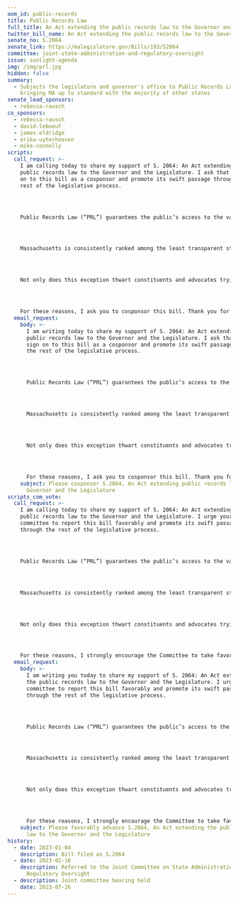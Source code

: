 ```yaml
---
aom_id: public-records
title: Public Records Law
full_title: An Act extending the public records law to the Governor and the Legislature
twitter_bill_name: An Act extending the public records law to the Governor and the Legislature
senate_no: S.2064
senate_link: https://malegislature.gov/Bills/193/S2064
committee: joint-state-administration-and-regulatory-oversight
issue: sunlight-agenda
img: /img/prl.jpg
hidden: false
summary:
  - Subjects the legislature and governor's office to Public Records Law,
    bringing MA up to standard with the majority of other states
senate_lead_sponsors:
  - rebecca-rausch
co_sponsors:
  - rebecca-rausch
  - david-leboeuf
  - james-eldridge
  - erika-uyterhoeven
  - mike-connolly
scripts:
  call_request: >-
    I am calling today to share my support of S. 2064: An Act extending the
    public records law to the Governor and the Legislature. I ask that you sign
    on to this bill as a cosponsor and promote its swift passage through the
    rest of the legislative process.




    Public Records Law (“PRL”) guarantees the public’s access to the various records generated by their government. From agendas and emails to memoranda and receipts, the public has a right to monitor, observe, and understand how the public’s business is being conducted on their behalf, and with their tax dollars. This core tenet of democracy is critical in order to foster trust between government officials and the people they serve. This is why I strongly believe that the Legislature and the Governor’s Office ought to be subject to the rigor of PRL. 




    Massachusetts is consistently ranked among the least transparent state governments in the country. In 2015, the Center for Public Integrity gave Massachusetts a [failing grade](https://publicintegrity.org/politics/state-politics/state-integrity-investigation/massachusetts-gets-d-grade-in-2015-state-integrity-investigation/) in the category of “Public Access to Information” largely due to the Legislature’s self-exemption to PRL. In fact, Massachusetts is one of just [four states](https://www.muckrock.com/news/archives/2018/oct/16/legislative-exemptions-overview/) in which the Legislature is exempt from PRL, and is the only state in the country where the Legislature, Judiciary, and Governor’s Office all claim exemption. It’s time to change that.




    Not only does this exception thwart constituents and advocates trying to understand the lawmaking process that affects their lives, it also stifles the power of the press to act as a check on governmental power. 




    For these reasons, I ask you to cosponsor this bill. Thank you for your time and consideration.
  email_request:
    body: >-
      I am writing today to share my support of S. 2064: An Act extending the
      public records law to the Governor and the Legislature. I ask that you
      sign on to this bill as a cosponsor and promote its swift passage through
      the rest of the legislative process.




      Public Records Law (“PRL”) guarantees the public’s access to the various records generated by their government. From agendas and emails to memoranda and receipts, the public has a right to monitor, observe, and understand how the public’s business is being conducted on their behalf, and with their tax dollars. This core tenet of democracy is critical in order to foster trust between government officials and the people they serve. This is why I strongly believe that the Legislature and the Governor’s Office ought to be subject to the rigor of PRL. 




      Massachusetts is consistently ranked among the least transparent state governments in the country. In 2015, the Center for Public Integrity gave Massachusetts a [failing grade](https://publicintegrity.org/politics/state-politics/state-integrity-investigation/massachusetts-gets-d-grade-in-2015-state-integrity-investigation/) in the category of “Public Access to Information” largely due to the Legislature’s self-exemption to PRL. In fact, Massachusetts is one of just [four states](https://www.muckrock.com/news/archives/2018/oct/16/legislative-exemptions-overview/) in which the Legislature is exempt from PRL, and is the only state in the country where the Legislature, Judiciary, and Governor’s Office all claim exemption. It’s time to change that.




      Not only does this exception thwart constituents and advocates trying to understand the lawmaking process that affects their lives, it also stifles the power of the press to act as a check on governmental power. 




      For these reasons, I ask you to cosponsor this bill. Thank you for your time and consideration.
    subject: Please cosponsor S.2064, An Act extending public records law to the
      Governor and the Legislature
scripts_com_vote:
  call_request: >-
    I am calling today to share my support of S. 2064: An Act extending the
    public records law to the Governor and the Legislature. I urge your
    committee to report this bill favorably and promote its swift passage
    through the rest of the legislative process.




    Public Records Law (“PRL”) guarantees the public’s access to the various records generated by their government. From agendas and emails to memoranda and receipts, the public has a right to monitor, observe, and understand how the public’s business is being conducted on their behalf, and with their tax dollars. This core tenet of democracy is critical in order to foster trust between government officials and the people they serve. This is why I strongly believe that the Legislature and the Governor’s Office ought to be subject to the rigor of PRL. 




    Massachusetts is consistently ranked among the least transparent state governments in the country. In 2015, the Center for Public Integrity gave Massachusetts a [failing grade](https://publicintegrity.org/politics/state-politics/state-integrity-investigation/massachusetts-gets-d-grade-in-2015-state-integrity-investigation/) in the category of “Public Access to Information” largely due to the Legislature’s self-exemption to PRL. In fact, Massachusetts is one of just [four states](https://www.muckrock.com/news/archives/2018/oct/16/legislative-exemptions-overview/) in which the Legislature is exempt from PRL, and is the only state in the country where the Legislature, Judiciary, and Governor’s Office all claim exemption. It’s time to change that.




    Not only does this exception thwart constituents and advocates trying to understand the lawmaking process that affects their lives, it also stifles the power of the press to act as a check on governmental power. 




    For these reasons, I strongly encourage the Committee to take favorable action on this bill. Thank you for your time and consideration.
  email_request:
    body: >-
      I am writing you today to share my support of S. 2064: An Act extending
      the public records law to the Governor and the Legislature. I urge your
      committee to report this bill favorably and promote its swift passage
      through the rest of the legislative process.




      Public Records Law (“PRL”) guarantees the public’s access to the various records generated by their government. From agendas and emails to memoranda and receipts, the public has a right to monitor, observe, and understand how the public’s business is being conducted on their behalf, and with their tax dollars. This core tenet of democracy is critical in order to foster trust between government officials and the people they serve. This is why I strongly believe that the Legislature and the Governor’s Office ought to be subject to the rigor of PRL. 




      Massachusetts is consistently ranked among the least transparent state governments in the country. In 2015, the Center for Public Integrity gave Massachusetts a [failing grade](https://publicintegrity.org/politics/state-politics/state-integrity-investigation/massachusetts-gets-d-grade-in-2015-state-integrity-investigation/) in the category of “Public Access to Information” largely due to the Legislature’s self-exemption to PRL. In fact, Massachusetts is one of just [four states](https://www.muckrock.com/news/archives/2018/oct/16/legislative-exemptions-overview/) in which the Legislature is exempt from PRL, and is the only state in the country where the Legislature, Judiciary, and Governor’s Office all claim exemption. It’s time to change that.




      Not only does this exception thwart constituents and advocates trying to understand the lawmaking process that affects their lives, it also stifles the power of the press to act as a check on governmental power. 




      For these reasons, I strongly encourage the Committee to take favorable action on this bill. Thank you for your time and consideration.
    subject: Please favorably advance S.2064, An Act extending the public records
      law to the Governor and the Legislature
history:
  - date: 2023-01-04
    description: Bill filed as S.2064
  - date: 2023-02-16
    description: Referred to the Joint Committee on State Administration and
      Regulatory Oversight
  - description: Joint committee hearing held
    date: 2023-07-26
---
```

